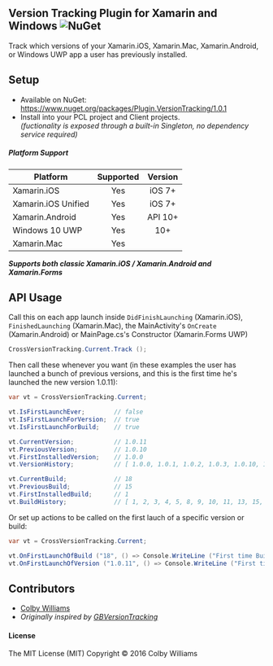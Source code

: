 ## Version Tracking Plugin for Xamarin and Windows ![NuGet](https://img.shields.io/nuget/v/Plugin.VersionTracking.svg?label=NuGet)

Track which versions of your Xamarin.iOS, Xamarin.Mac, Xamarin.Android, or Windows UWP app a user has previously installed.  

## Setup
* Available on NuGet: https://www.nuget.org/packages/Plugin.VersionTracking/1.0.1
* Install into your PCL project and Client projects.  
_(fuctionality is exposed through a built-in Singleton, no dependency service required)_


##### Platform Support

|Platform|Supported|Version|
| ------------------- | :-----------: | :------------------: |
|Xamarin.iOS|Yes|iOS 7+|
|Xamarin.iOS Unified|Yes|iOS 7+|
|Xamarin.Android|Yes|API 10+|
|Windows 10 UWP|Yes|10+|
|Xamarin.Mac|Yes||

**_Supports both classic Xamarin.iOS / Xamarin.Android and Xamarin.Forms_**


## API Usage

Call this on each app launch inside `DidFinishLaunching` (Xamarin.iOS), `FinishedLaunching` (Xamarin.Mac), the MainActivity's `OnCreate` (Xamarin.Android) or MainPage.cs's Constructor (Xamarin.Forms UWP)

```C#
CrossVersionTracking.Current.Track ();
```

Then call these whenever you want (in these examples the user has launched a bunch of previous versions, and this is the first time he's launched the new version 1.0.11):

```C#
var vt = CrossVersionTracking.Current;

vt.IsFirstLaunchEver;        // false
vt.IsFirstLaunchForVersion;  // true
vt.IsFirstLaunchForBuild;    // true

vt.CurrentVersion;           // 1.0.11
vt.PreviousVersion;          // 1.0.10
vt.FirstInstalledVersion;    // 1.0.0
vt.VersionHistory;           // [ 1.0.0, 1.0.1, 1.0.2, 1.0.3, 1.0.10, 1.0.11 ]

vt.CurrentBuild;             // 18
vt.PreviousBuild;            // 15
vt.FirstInstalledBuild;      // 1
vt.BuildHistory;             // [ 1, 2, 3, 4, 5, 8, 9, 10, 11, 13, 15, 18 ]
 ```

Or set up actions to be called on the first lauch of a specific version or build:

```C#
var vt = CrossVersionTracking.Current;

vt.OnFirstLaunchOfBuild ("18", () => Console.WriteLine ("First time Build 18 launched!"));
vt.OnFirstLaunchOfVersion ("1.0.11", () => Console.WriteLine ("First time Version 1.0.11 launched!"));
```


## Contributors
* [Colby Williams](https://github.com/colbylwilliams)
* _Originally inspired by [GBVersionTracking](https://github.com/lmirosevic/GBVersionTracking)_


#### License
The MIT License (MIT)
Copyright © 2016 Colby Williams
